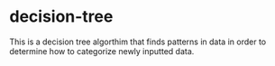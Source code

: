 # decision-tree
This is a decision tree algorthim that finds patterns in data in order to determine how to categorize newly inputted data. 
